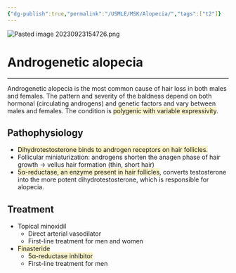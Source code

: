 ```yaml
---
{"dg-publish":true,"permalink":"/USMLE/MSK/Alopecia/","tags":["t2"]}
---
```



![Pasted image 20230923154726.png](/img/user/appendix/Pasted%20image%2020230923154726.png)
# Androgenetic alopecia
---
Androgenetic alopecia is the most common cause of hair loss in both males and females.  The pattern and severity of the baldness depend on both hormonal (circulating androgens) and genetic factors and vary between males and females.  The condition is <span style="background:rgba(240, 200, 0, 0.2)">polygenic with variable expressivity</span>.
## Pathophysiology
- <span style="background:rgba(240, 200, 0, 0.2)">Dihydrotestosterone binds to androgen receptors on hair follicles.</span>
- Follicular miniaturization: androgens shorten the anagen phase of hair growth → vellus hair formation (thin, short hair) 
- <span style="background:rgba(240, 200, 0, 0.2)">5α-reductase, an enzyme present in hair follicles</span>, converts testosterone into the more potent dihydrotestosterone, which is responsible for alopecia.
## Treatment
- Topical minoxidil
	- Direct arterial vasodilator 
	- First-line treatment for men and women
- <span style="background:rgba(240, 200, 0, 0.2)">Finasteride</span>
	- <span style="background:rgba(240, 200, 0, 0.2)">5α-reductase inhibitor </span>
	- First-line treatment for men